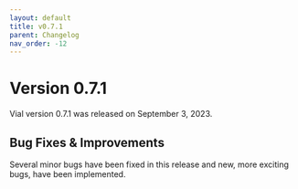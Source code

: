 ```yaml
---
layout: default
title: v0.7.1
parent: Changelog
nav_order: -12
---
```


# Version 0.7.1

Vial version 0.7.1 was released on September 3, 2023.

## Bug Fixes & Improvements

Several minor bugs have been fixed in this release and new, more exciting bugs, have been implemented.
